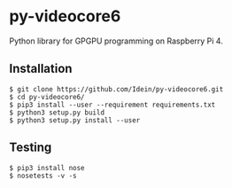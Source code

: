# py-videocore6

Python library for GPGPU programming on Raspberry Pi 4.

## Installation

```
$ git clone https://github.com/Idein/py-videocore6.git
$ cd py-videocore6/
$ pip3 install --user --requirement requirements.txt
$ python3 setup.py build
$ python3 setup.py install --user
```

## Testing

```
$ pip3 install nose
$ nosetests -v -s
```
